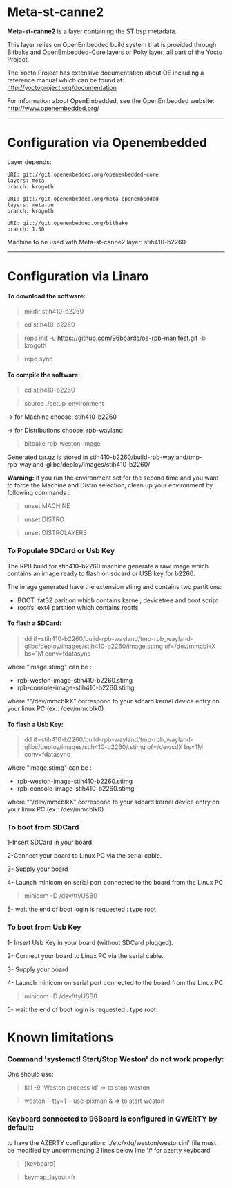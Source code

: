 # Meta-st-canne2

**Meta-st-canne2** is a layer containing the ST bsp metadata.

This layer relies on OpenEmbedded build system that is provided through
Bitbake and OpenEmbedded-Core layers or Poky layer; all part of the Yocto Project.

The Yocto Project has extensive documentation about OE including a reference manual
which can be found at:
    http://yoctoproject.org/documentation

For information about OpenEmbedded, see the OpenEmbedded website:
    http://www.openembedded.org/

***

# Configuration via Openembedded

Layer depends:

    URI: git://git.openembedded.org/openembedded-core
    layers: meta
    branch: krogoth

    URI: git://git.openembedded.org/meta-openembedded
    layers: meta-oe
    branch: krogoth

    URI: git://git.openembedded.org/bitbake
    branch: 1.30

Machine to be used with Meta-st-canne2 layer:
    stih410-b2260

***

# Configuration via Linaro

#### To download the software:
> mkdir stih410-b2260

> cd stih410-b2260

> repo init -u https://github.com/96boards/oe-rpb-manifest.git -b krogoth

> repo sync

#### To compile the software:

> cd stih410-b2260

> source ./setup-environment

-> for Machine choose: stih410-b2260

-> for Distributions choose: rpb-wayland
> bitbake rpb-weston-image

Generated tar.gz is stored in stih410-b2260/build-rpb-wayland/tmp-rpb_wayland-glibc/deploy/images/stih410-b2260/

**Warning:** if you run the environment set for the second time and you want to force the Machine and Distro selection, clean up your environment  by following commands :
> unset MACHINE

> unset DISTRO

> unset DISTROLAYERS

### To Populate SDCard or Usb Key
The RPB build for stih410-b2260 machine generate a raw image which contains an image ready to flash on sdcard or USB key for b2260.

The image generated have the extension stimg and contains two partitions:
* BOOT: fat32 parition which contains kernel, devicetree and boot script
* rootfs: ext4 partition which contains rootfs

#### To flash a SDCard:
> dd if=stih410-b2260/build-rpb-wayland/tmp-rpb_wayland-glibc/deploy/images/stih410-b2260/image.stimg of=/dev/mmcblkX bs=1M conv=fdatasync

where "image.stimg" can be :
* rpb-weston-image-stih410-b2260.stimg
* rpb-console-image-stih410-b2260.stimg

where ""/dev/mmcblkX" correspond to your sdcard kernel device entry on your linux PC (ex.: /dev/mmcblk0)

#### To flash a Usb Key:
> dd if=stih410-b2260/build-rpb-wayland/tmp-rpb_wayland-glibc/deploy/images/stih410-b2260/<image>.stimg of=/dev/sdX bs=1M conv=fdatasync

where "image.stimg" can be :
* rpb-weston-image-stih410-b2260.stimg
* rpb-console-image-stih410-b2260.stimg

where ""/dev/mmcblkX" correspond to your sdcard kernel device entry on your linux PC (ex.: /dev/mmcblk0)

### To boot from SDCard

1-Insert SDCard in your board.

2-Connect your board to Linux PC via the serial cable.

3- Supply your board

4- Launch minicom on serial port connected to the board from the Linux PC

> minicom -D /dev/ttyUSB0

5- wait the end of boot
login is requested : type root

### To boot from Usb Key

1- Insert Usb Key in your board (without SDCard plugged).

2- Connect your board to Linux PC via the serial cable.

3- Supply your board

4- Launch minicom on serial port connected to the board from the Linux PC

> minicom -D /dev/ttyUSB0

5- wait the end of boot
        login is requested : type root


# Known limitations

### Command 'systemctl Start/Stop Weston' do not work properly:
One should use:

> kill -9 'Weston process id' => to stop weston

> weston --tty=1 --use-pixman & => to start weston

### Keyboard connected to 96Board is configured in QWERTY by default:
to have the AZERTY configuration:
'./etc/xdg/weston/weston.ini' file must be modified by uncommenting 2 lines below line '# for azerty keyboard'
> [keyboard]

> keymap_layout=fr
